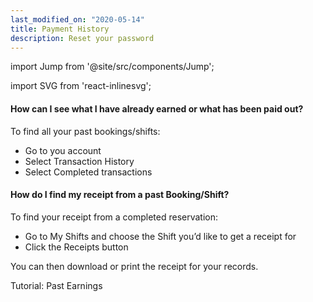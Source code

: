 ```yaml
---
last_modified_on: "2020-05-14"
title: Payment History
description: Reset your password
---
```


import Jump from '@site/src/components/Jump';

import SVG from 'react-inlinesvg';

#### How can I see what I have already earned or what has been paid out?
To find all your past bookings/shifts:

* Go to you account
* Select Transaction History
* Select Completed transactions

#### How do I find my receipt from a past Booking/Shift?
To find your receipt from a completed reservation:

* Go to My Shifts and choose the Shift you’d like to get a receipt for
* Click the Receipts button

You can then download or print the receipt for your records.


<Jump to="/guides/advanced/notifications/">Tutorial: Past Earnings</Jump>
